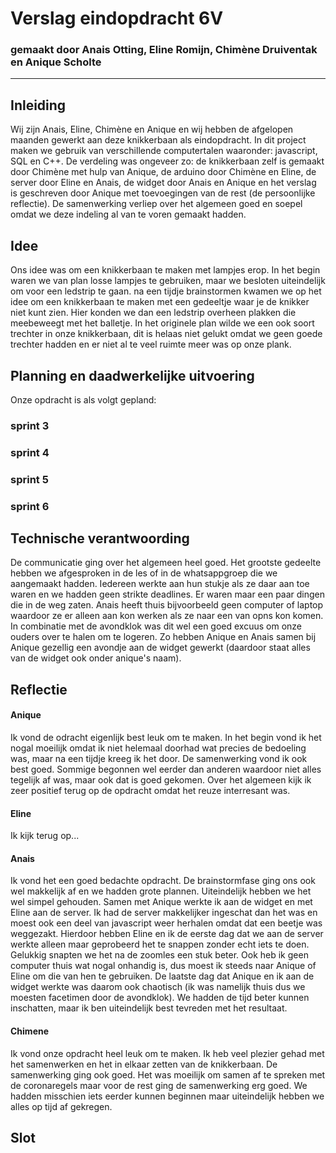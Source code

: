# Verslag eindopdracht 6V
### gemaakt door Anais Otting, Eline Romijn, Chimène Druiventak en Anique Scholte

---

## Inleiding
Wij zijn Anais, Eline, Chimène en Anique en wij hebben de afgelopen maanden gewerkt aan deze knikkerbaan als eindopdracht. In dit project maken we gebruik van verschillende computertalen waaronder: javascript, SQL en C++. De verdeling was ongeveer zo: de knikkerbaan zelf is gemaakt door Chimène met hulp van Anique, de arduino door Chimène en Eline, de server door Eline en Anais, de widget door Anais en Anique en het verslag is geschreven door Anique met toevoegingen van de rest (de persoonlijke reflectie). De samenwerking verliep over het algemeen goed en soepel omdat we deze indeling al van te voren gemaakt hadden.



## Idee
Ons idee was om een knikkerbaan te maken met lampjes erop. In het begin waren we van plan losse lampjes te gebruiken, maar we besloten uiteindelijk om voor een ledstrip te gaan. na een tijdje brainstormen kwamen we op het idee om een knikkerbaan te maken met een gedeeltje waar je de knikker niet kunt zien. Hier konden we dan een ledstrip overheen plakken die meebeweegt met het balletje. In het originele plan wilde we een ook soort trechter in onze knikkerbaan, dit is helaas niet gelukt omdat we geen goede trechter hadden en er niet al te veel ruimte meer was op onze plank.


## Planning en daadwerkelijke uitvoering
Onze opdracht is als volgt gepland:

### sprint 3

### sprint 4

### sprint 5

### sprint 6



## Technische verantwoording
De communicatie ging over het algemeen heel goed. Het grootste gedeelte hebben we afgesproken in de les of in de whatsappgroep die we aangemaakt hadden. Iedereen werkte aan hun stukje als ze daar aan toe waren en we hadden geen strikte deadlines. Er waren maar een paar dingen die in de weg zaten. Anais heeft thuis bijvoorbeeld geen computer of laptop waardoor ze er alleen aan kon werken als ze naar een van opns kon komen. In combinatie met de avondklok was dit wel een goed excuus om onze ouders over te halen om te logeren. Zo hebben Anique en Anais samen bij Anique gezellig een avondje aan de widget gewerkt (daardoor staat alles van de widget ook onder anique's naam).



## Reflectie
#### Anique
Ik vond de odracht eigenlijk best leuk om te maken. In het begin vond ik het nogal moeilijk omdat ik niet helemaal doorhad wat precies de bedoeling was, maar na een tijdje kreeg ik het door. De samenwerking vond ik ook best goed. Sommige begonnen wel eerder dan anderen waardoor niet alles tegelijk af was, maar ook dat is goed gekomen. Over het algemeen kijk ik zeer positief terug op de opdracht omdat het reuze interresant was.

#### Eline
Ik kijk terug op...

#### Anais
Ik vond het een goed bedachte opdracht. De brainstormfase ging ons ook wel makkelijk af en we hadden grote plannen. Uiteindelijk hebben we het wel simpel gehouden. Samen met Anique werkte ik aan de widget en met Eline aan de server. Ik had de server makkelijker ingeschat dan het was en moest ook een deel van javascript weer herhalen omdat dat een beetje was weggezakt. Hierdoor hebben Eline en ik de eerste dag dat we aan de server werkte alleen maar geprobeerd het te snappen zonder echt iets te doen. Gelukkig snapten we het na de zoomles een stuk beter. Ook heb ik geen computer thuis wat nogal onhandig is, dus moest ik steeds naar Anique of Eline om die van hen te gebruiken. De laatste dag dat Anique en ik aan de widget werkte was daarom ook chaotisch (ik was namelijk thuis dus we moesten facetimen door de avondklok). We hadden de tijd beter kunnen inschatten, maar ik ben uiteindelijk best tevreden met het resultaat.

#### Chimene
Ik vond onze opdracht heel leuk om te maken. Ik heb veel plezier gehad met het samenwerken en het in elkaar zetten van de knikkerbaan. De samenwerking ging ook goed. Het was moeilijk om samen af te spreken met de coronaregels maar voor de rest ging de samenwerking erg goed. We hadden misschien iets eerder kunnen beginnen maar uiteindelijk hebben we alles op tijd af gekregen. 



## Slot
